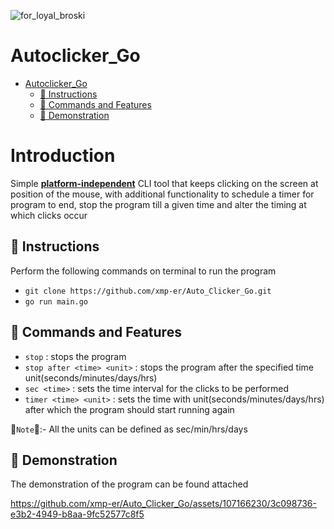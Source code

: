 ![for_loyal_broski](https://github.com/xmp-er/Auto_Clicker_Go/assets/107166230/761089b5-d5b1-4ec6-8fd5-e43ebfe89433)

# Autoclicker_Go
 - [Autoclicker_Go](#autoclicker_go)
   - [:red_circle: Instructions](#red_circle-instructions)
   - [:red_circle: Commands and Features](#red_circle-commands-and-features)
   - [:red_circle: Demonstration](#red_circle-demonstration)

# Introduction

Simple <b><u>platform-independent</u></b> CLI tool that keeps clicking on the screen at position of the mouse, with additional functionality to schedule a timer for program to end, stop the program till a given time and alter the timing at which clicks occur

## :red_circle: Instructions

Perform the following commands on terminal to run the program

- `git clone https://github.com/xmp-er/Auto_Clicker_Go.git`
- `go run main.go`

## :red_circle: Commands and Features


 - `stop` : stops the program
 - `stop after <time> <unit>` : stops the program after the specified time unit(seconds/minutes/days/hrs)
 - `sec <time>` : sets the time interval for the clicks to be performed
 - `timer <time> <unit>` : sets the time with unit(seconds/minutes/days/hrs) after which the program should start running again

:pushpin:`Note`:pushpin::- All the units can be defined as sec/min/hrs/days

## :red_circle: Demonstration

The demonstration of the program can be found attached

https://github.com/xmp-er/Auto_Clicker_Go/assets/107166230/3c098736-e3b2-4949-b8aa-9fc52577c8f5

